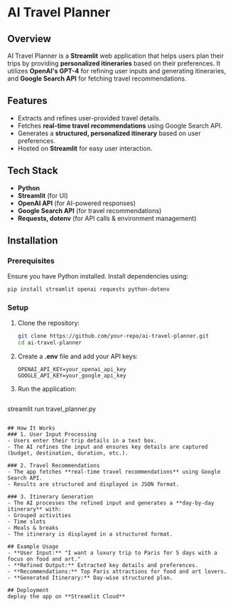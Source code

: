 # AI Travel Planner

## Overview
AI Travel Planner is a **Streamlit** web application that helps users plan their trips by providing **personalized itineraries** based on their preferences. It utilizes **OpenAI's GPT-4** for refining user inputs and generating itineraries, and **Google Search API** for fetching travel recommendations.

## Features
- Extracts and refines user-provided travel details.
- Fetches **real-time travel recommendations** using Google Search API.
- Generates a **structured, personalized itinerary** based on user preferences.
- Hosted on **Streamlit** for easy user interaction.

## Tech Stack
- **Python**
- **Streamlit** (for UI)
- **OpenAI API** (for AI-powered responses)
- **Google Search API** (for travel recommendations)
- **Requests, dotenv** (for API calls & environment management)

## Installation
### Prerequisites
Ensure you have Python installed. Install dependencies using:
```bash
pip install streamlit openai requests python-dotenv
```

### Setup
1. Clone the repository:
   ```bash
   git clone https://github.com/your-repo/ai-travel-planner.git
   cd ai-travel-planner
   ```
2. Create a **.env** file and add your API keys:
   ```
   OPENAI_API_KEY=your_openai_api_key
   GOOGLE_API_KEY=your_google_api_key
   ```
3. Run the application:
   ```bash
streamlit run travel_planner.py  
   ```

## How It Works
### 1. User Input Processing
- Users enter their trip details in a text box.
- The AI refines the input and ensures key details are captured (budget, destination, duration, etc.).

### 2. Travel Recommendations
- The app fetches **real-time travel recommendations** using Google Search API.
- Results are structured and displayed in JSON format.

### 3. Itinerary Generation
- The AI processes the refined input and generates a **day-by-day itinerary** with:
  - Grouped activities
  - Time slots
  - Meals & breaks
- The itinerary is displayed in a structured format.

## Example Usage
- **User Input:** "I want a luxury trip to Paris for 5 days with a focus on food and art."
- **Refined Output:** Extracted key details and preferences.
- **Recommendations:** Top Paris attractions for food and art lovers.
- **Generated Itinerary:** Day-wise structured plan.

## Deployment
deploy the app on **Streamlit Cloud**
